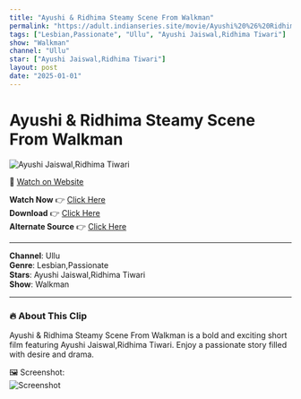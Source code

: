 ```yaml
---
title: "Ayushi & Ridhima Steamy Scene From Walkman"
permalink: "https://adult.indianseries.site/movie/Ayushi%20%26%20Ridhima%20Steamy%20Scene%20From%20Walkman"
tags: ["Lesbian,Passionate", "Ullu", "Ayushi Jaiswal,Ridhima Tiwari"]
show: "Walkman"
channel: "Ullu"
star: ["Ayushi Jaiswal,Ridhima Tiwari"]
layout: post
date: "2025-01-01"
---
```


# Ayushi & Ridhima Steamy Scene From Walkman

![Ayushi Jaiswal,Ridhima Tiwari](https://shorts.desisins.com/wp-content/uploads/2024/03/Aayushi-Ridhima-Walkman-Ullu-DesiSins.com_.jpg)

🔗 [Watch on Website](https://adult.indianseries.site/movie/Ayushi%20%26%20Ridhima%20Steamy%20Scene%20From%20Walkman)

**Watch Now** 👉 [Click Here](https://adult.indianseries.site/movie/Ayushi%20%26%20Ridhima%20Steamy%20Scene%20From%20Walkman)  
**Download** 👉 [Click Here](https://adult.indianseries.site/movie/Ayushi%20%26%20Ridhima%20Steamy%20Scene%20From%20Walkman)  
**Alternate Source** 👉 [Click Here](https://adult.indianseries.site/movie/Ayushi%20%26%20Ridhima%20Steamy%20Scene%20From%20Walkman)

---

**Channel**: Ullu  
**Genre**: Lesbian,Passionate  
**Stars**: Ayushi Jaiswal,Ridhima Tiwari  
**Show**: Walkman

---

### 🔥 About This Clip

Ayushi & Ridhima Steamy Scene From Walkman is a bold and exciting short film featuring Ayushi Jaiswal,Ridhima Tiwari. Enjoy a passionate story filled with desire and drama.
 
🖼️ Screenshot:  
![Screenshot](https://shorts.desisins.com/wp-content/uploads/2024/03/Aayushi-Ridhima-Walkman-Ullu-DesiSins.com_.jpg)
